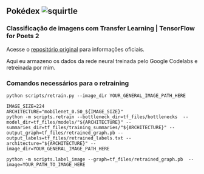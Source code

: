 ## Pokédex ![squirtle](https://encrypted-tbn0.gstatic.com/images?q=tbn:ANd9GcQpwMxsbG93vd85u1aSSKu_HwwRlwzEr1299ZtmebIhv1yyE5CUKw)

### Classificação de imagens com Transfer Learning | TensorFlow for Poets 2

Acesse o [repositório original](https://github.com/googlecodelabs/tensorflow-for-poets-2) para informações oficiais.

Aqui eu armazeno os dados da rede neural treinada pelo Google Codelabs e retreinada por mim.

### Comandos necessários para o retraining
```
python scripts/retrain.py --image_dir YOUR_GENERAL_IMAGE_PATH_HERE

IMAGE_SIZE=224 
ARCHITECTURE="mobilenet_0.50_${IMAGE_SIZE}"
python -m scripts.retrain --bottleneck_dir=tf_files/bottlenecks  --model_dir=tf_files/models/"${ARCHITECTURE}" --summaries_dir=tf_files/training_summaries/"${ARCHITECTURE}" --output_graph=tf_files/retrained_graph.pb --output_labels=tf_files/retrained_labels.txt --architecture="${ARCHITECTURE}" --image_dir=YOUR_GENERAL_IMAGE_PATH_HERE

python -m scripts.label_image --graph=tf_files/retrained_graph.pb  --image=YOUR_PATH_TO_IMAGE_HERE
```
